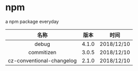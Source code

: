 # npm

a npm package everyday

|名称| 版本 | 时间 |
| :---: | :----: | :---: |
| debug | 4.1.0 | 2018/12/10 |
| commitizen | 3.0.5 | 2018/12/10 |
| cz-conventional-changelog | 2.1.0 | 2018/12/10 |
